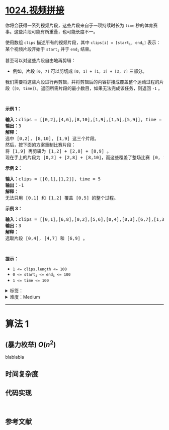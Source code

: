 # [1024.视频拼接](https://leetcode.cn/problems/video-stitching/)

<p>你将会获得一系列视频片段，这些片段来自于一项持续时长为&nbsp;<code>time</code>&nbsp;秒的体育赛事。这些片段可能有所重叠，也可能长度不一。</p>

<p>使用数组&nbsp;<code>clips</code> 描述所有的视频片段，其中 <code>clips[i] = [start<sub>i</sub>, end<sub>i</sub>]</code> 表示：某个视频片段开始于&nbsp;<code>start<sub>i</sub></code>&nbsp;并于&nbsp;<code>end<sub>i</sub></code>&nbsp;结束。</p>

<p>甚至可以对这些片段自由地再剪辑：</p>

<ul>
	<li>例如，片段&nbsp;<code>[0, 7]</code>&nbsp;可以剪切成&nbsp;<code>[0, 1] +&nbsp;[1, 3] + [3, 7]</code>&nbsp;三部分。</li>
</ul>

<p>我们需要将这些片段进行再剪辑，并将剪辑后的内容拼接成覆盖整个运动过程的片段（<code>[0, time]</code>）。返回所需片段的最小数目，如果无法完成该任务，则返回&nbsp;<code>-1</code> 。</p>

<p>&nbsp;</p>

<p><strong>示例 1：</strong></p>

<pre>
<strong>输入：</strong>clips = [[0,2],[4,6],[8,10],[1,9],[1,5],[5,9]], time = 10
<strong>输出：</strong>3
<strong>解释：</strong>
选中 [0,2], [8,10], [1,9] 这三个片段。
然后，按下面的方案重制比赛片段：
将 [1,9] 再剪辑为 [1,2] + [2,8] + [8,9] 。
现在手上的片段为 [0,2] + [2,8] + [8,10]，而这些覆盖了整场比赛 [0, 10]。
</pre>

<p><strong>示例 2：</strong></p>

<pre>
<strong>输入：</strong>clips = [[0,1],[1,2]], time = 5
<strong>输出：</strong>-1
<strong>解释：</strong>
无法只用 [0,1] 和 [1,2] 覆盖 [0,5] 的整个过程。
</pre>

<p><strong>示例 3：</strong></p>

<pre>
<strong>输入：</strong>clips = [[0,1],[6,8],[0,2],[5,6],[0,4],[0,3],[6,7],[1,3],[4,7],[1,4],[2,5],[2,6],[3,4],[4,5],[5,7],[6,9]], time = 9
<strong>输出：</strong>3
<strong>解释： </strong>
选取片段 [0,4], [4,7] 和 [6,9] 。
</pre>

<p>&nbsp;</p>

<p><strong>提示：</strong></p>

<ul>
	<li><code>1 &lt;= clips.length &lt;= 100</code></li>
	<li><code>0 &lt;= start<sub>i</sub> &lt;= end<sub>i</sub> &lt;= 100</code></li>
	<li><code>1 &lt;= time &lt;= 100</code></li>
</ul>

<details>
<summary>标签：</summary>
['贪心', '数组', '动态规划']
</details>

<details>
<summary>难度：Medium</summary>
喜欢：286
</details>

---

# 算法 1

## (暴力枚举) $O(n^2)$

blablabla

## 时间复杂度

## 代码实现

```java []

```

```cpp []

```

## 参考文献
